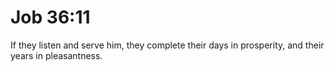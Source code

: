 # Job 36:11

If they listen and serve him, they complete their days in prosperity, and their years in pleasantness.

